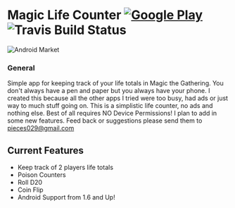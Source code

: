 # Magic Life Counter [![Google Play](http://developer.android.com/images/brand/en_generic_rgb_wo_45.png)](https://play.google.com/store/apps/details?id=co.nodeath.magichealthcounter) ![Travis Build Status](https://api.travis-ci.org/pieces029/MagicLifeCounter.png)

![Android Market](http://chart.apis.google.com/chart?cht=qr&chs=135x135&chl=market://details?id=co.nodeath.magichealthcounter)


### General
Simple app for keeping track of your life totals in Magic the Gathering. You don't always have a pen and paper but you always have your phone. I created this because all the other apps I tried were too busy, had ads or just way to much stuff going on. This is a simplistic life counter, no ads and nothing else. Best of all requires NO Device Permissions!
I plan to add in some new features. Feed back or suggestions please send them to [pieces029@gmail.com](mailto:pieces029@gmail.com "pieces029@gmail.com")

Current Features
----------------
- Keep track of 2 players life totals
- Poison Counters
- Roll D20
- Coin Flip
- Android Support from 1.6 and Up!